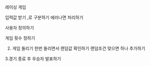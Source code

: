 레이싱 게임

입력값 받기
,로 구분하기
에러나면 처리하기

사용자 정의하기

게임 횟수 정하기


2. 게임 돌리기
한번 돌리면서 랜덤값 확인하기
랜덤조건 맞으면 
하나 추가하기

3.경기 종료 후 우승자 발표하기
